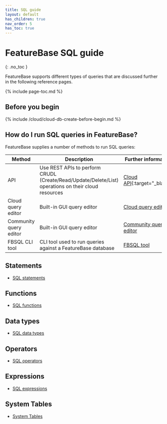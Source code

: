 ```yaml
---
title: SQL guide
layout: default
has_children: true
nav_order: 5
has_toc: true
---
```


# FeatureBase SQL guide
{: .no_toc }

FeatureBase supports different types of queries that are discussed further in the following reference pages.

{% include page-toc.md %}

## Before you begin

{% include /cloud/cloud-db-create-before-begin.md %}

## How do I run SQL queries in FeatureBase?

FeatureBase supplies a number of methods to run SQL queries:

| Method | Description | Further information |
|---|---|---|
| API | Use REST APIs to perform CRUDL (Create/Read/Update/Delete/List) operations on their cloud resources | [Cloud API](https://api-docs-featurebase-cloud.redoc.ly/){:target="_blank"} |
| Cloud query editor | Built-in GUI query editor | [Cloud query editor](/docs/cloud/cloud-query/cloud-query-data) |
| Community query editor | Built-in GUI query editor | [Community query editor](/docs/community/com-query/com-query-home) |
| FBSQL CLI tool | CLI tool used to run queries against a FeatureBase database | [FBSQL tool](/docs/tools/fbsql/fbsql-home) |

## Statements

* [SQL statements](/docs/sql-guide/statements/statements-home)

## Functions

* [SQL functions](/docs/sql-guide/functions/functions-home)

## Data types

* [SQL data types](/docs/sql-guide/data-types/data-types-home)

## Operators

* [SQL operators](/docs/sql-guide/operators/operators-home)

## Expressions

* [SQL expressions](/docs/sql-guide/expressions/expressions-home)

## System Tables

* [System Tables](/docs/sql-guide/system-tables/system-tables-home)
